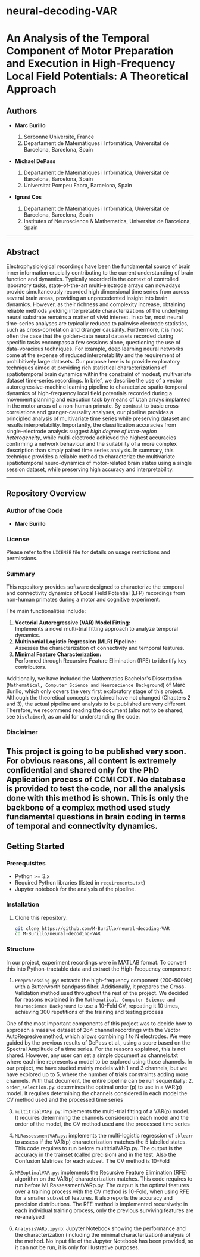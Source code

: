 # neural-decoding-VAR
# An Analysis of the Temporal Component of Motor Preparation and Execution in High-Frequency Local Field Potentials: A Theoretical Approach

## Authors
- **Marc Burillo**  
  1. Sorbonne Université, France  
  2. Departament de Matemàtiques i Informàtica, Universitat de Barcelona, Barcelona, Spain  


- **Michael DePass**  
  1. Departament de Matemàtiques i Informàtica, Universitat de Barcelona, Barcelona, Spain  
  3. Universitat Pompeu Fabra, Barcelona, Spain  

- **Ignasi Cos**  
  1. Departament de Matemàtiques i Informàtica, Universitat de Barcelona, Barcelona, Spain  
  4. Institutes of Neuroscience & Mathematics, Universitat de Barcelona, Spain  

---

## Abstract
Electrophysiological recordings have been the fundamental source of brain inner information crucially contributing to the current understanding of brain function and dynamics. Typically recorded in the context of controlled laboratory tasks, state-of-the-art multi-electrode arrays can nowadays provide simultaneously recorded high dimensional time series from across several brain areas, providing an unprecedented insight into brain dynamics. However, as their richness and complexity increase, obtaining reliable methods yielding interpretable characterizations of the underlying neural substrate remains a matter of vivid interest. In so far, most neural time-series analyses are typically reduced to pairwise electrode statistics, such as cross-correlation and Granger causality. Furthermore, it is most often the case that the golden-data neural datasets recorded during specific tasks encompass a few sessions alone, questioning the use of data-voracious techniques. For example, deep learning neural networks come at the expense of reduced interpretability and the requirement of prohibitively large datasets. Our purpose here is to provide exploratory techniques aimed at providing rich statistical characterizations of spatiotemporal brain dynamics within the constraint of modest, multivariate dataset time-series recordings. In brief, we describe the use of a vector autoregressive-machine learning pipeline to characterize spatio-temporal dynamics of high-frequency local field potentials recorded during a movement planning and execution task by means of Utah arrays implanted in the motor areas of a non-human primate. By contrast to basic cross-correlations and granger-causality analyses, our pipeline provides a principled analysis of multivariate time series while preserving dataset and results interpretability. Importantly, the classification accuracies from single-electrode analysis suggest *high degree of intra-region heterogeneity*, while multi-electrode achieved the highest accuracies confirming a network behaviour and the suitability of a more complex description than simply paired time series analysis. In summary, this technique provides a reliable method to characterize the multivariate spatiotemporal neuro-dynamics of motor-related brain states using a single session dataset, while preserving high accuracy and interpretability.

---

## Repository Overview
### Author of the Code
- **Marc Burillo**

### License
Please refer to the `LICENSE` file for details on usage restrictions and permissions.

### Summary
This repository provides software designed to characterize the temporal and connectivity dynamics of Local Field Potential (LFP) recordings from non-human primates during a motor and cognitive experiment.  

The main functionalities include:
1. **Vectorial Autoregressive (VAR) Model Fitting:**  
   Implements a novel multi-trial fitting approach to analyze temporal dynamics.
2. **Multinomial Logistic Regression (MLR) Pipeline:**  
   Assesses the characterization of connectivity and temporal features.
3. **Minimal Feature Characterization:**  
   Performed through Recursive Feature Elimination (RFE) to identify key contributors.

Additionally, we have included the Mathematics Bachelor's Dissertation (`Mathematical, Computer Science and Neuroscience Background`) of Marc Burillo, which only covers the very first exploratory stage of this project. Although the theoretical concepts explained have not changed (Chapters 2 and 3), the actual pipeline and analysis to be published are very different. Therefore, we recommend reading the document (also not to be shared, see `Disclaimer`), as an aid for understanding the code.

### Disclaimer
This project is going to be published very soon. For obvious reasons, all content is extremely confidential and shared only for the PhD Application process of CCMI CDT. No database is provided to test the code, nor all the analysis done with this method is shown. This is only the backbone of a complex method used study fundamental questions in brain coding in terms of temporal and connectivity dynamics.
---

## Getting Started
### Prerequisites
- Python >= 3.x
- Required Python libraries (listed in `requirements.txt`)
- Jupyter notebook for the analysis of the pipeline.
### Installation
1. Clone this repository:
   ```bash
   git clone https://github.com/M-Burillo/neural-decoding-VAR
   cd M-Burillo/neural-decoding-VAR
### Structure
In our project, experiment recordings were in MATLAB format. To convert this into Python-tractable data and extract the High-Frequency component:
1. `Preprocessing.py`: extracts the high-frequency component (200-500Hz) with a Butterworth bandpass filter. Additionally, it prepares the Cross-Validation method used throughout the rest of the project. We decided for reasons explained in the `Mathematical, Computer Science and Neuroscience Background` to use a 10-Fold CV, repeating it 10 times, achieving 300 repetitions of the training and testing process

One of the most important components of this project was to decide how to approach a massive dataset of 264 channel recordings with the Vector AutoRegresive method, which allows combining 1 to N electrodes. We were guided by the previous results of DePass et al., using a score based on the Spectral Amplitude of a time series. For the reasons explained, this is not shared. However, any user can set a simple document as channels.txt where each line represents a model to be explored using those channels. In our project, we have studied mainly models with 1 and 3 channels, but we have explored up to 5, where the number of trials constraints adding more channels.
With that document, the entire pipeline can be run sequentially:
2. `order_selection.py`: determines the optimal order (p) to use in a VAR(p) model. It requires determining the channels considered in each model the CV method used and the processed time series

3. `multitrialVARp.py`: implements the multi-trial fitting of a VAR(p) model. It requires determining the channels considered in each model and the order of the model, the CV method used and the processed time series

4. `MLRassessmentVAR.py`: implements the multi-logistic regression of `sklearn` to assess if the VAR(p) characterization matches the 5 labelled states. This code requires to run before multitrialVARp.py. The output is the accuracy in the trainset (called precision) and in the test. Also the Confusion Matrices for each subset. The CV method is 10-Fold

5. `MREoptimalVAR.py`: implements the Recursive Feature Elimination (RFE) algorithm on the VAR(p) characterization matches. This code requires to run before MLRassessmentVARp.py. The output is the optimal features over a training process with the CV method is 10-Fold, when using RFE for a smaller subset of features. It also reports the accuracy and precision distributions. The RFE method is implemented recursively: in each individual training process, only the previous surviving features are re-analysed

6. `AnalysisVARp.ipynb`: Jupyter Notebook showing the performance and the characterization (including the minimal characterization) analysis of the method. No input file of the Jupyter Notebook has been provided, so it can not be run, it is only for illustrative purposes. 


